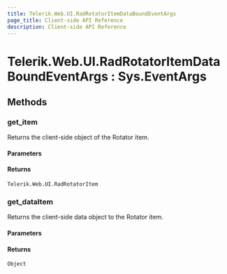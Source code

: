 ```yaml
---
title: Telerik.Web.UI.RadRotatorItemDataBoundEventArgs
page_title: Client-side API Reference
description: Client-side API Reference
---
```


# Telerik.Web.UI.RadRotatorItemDataBoundEventArgs : Sys.EventArgs 

## Methods

###  get_item

Returns the client-side object of the Rotator item. 

#### Parameters

#### Returns

`Telerik.Web.UI.RadRotatorItem` 

###  get_dataItem

Returns the client-side data object to the Rotator item. 

#### Parameters

#### Returns

`Object` 
